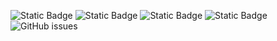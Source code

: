 ![Static Badge](https://img.shields.io/badge/blacklists-60-000000) ![Static Badge](https://img.shields.io/badge/blacklisted-2663679-cc0000) ![Static Badge](https://img.shields.io/badge/whitelisted-2245-00CC00) ![Static Badge](https://img.shields.io/badge/streaming_blacklist-28107-000000) ![GitHub issues](https://img.shields.io/github/issues/fabriziosalmi/blacklists)
